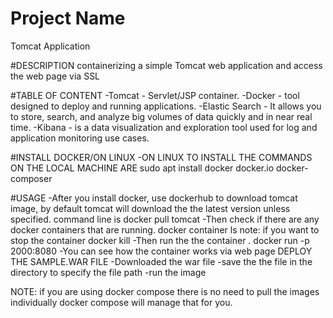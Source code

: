 # Project Name
Tomcat Application

#DESCRIPTION
containerizing a simple Tomcat web application and access the web page via SSL

#TABLE OF CONTENT
-Tomcat - Servlet/JSP container.
-Docker - tool designed to deploy and running applications.
-Elastic Search -  It allows you to store, search, and analyze big volumes of data quickly and in near real time. 
-Kibana - is a data visualization and exploration tool used for log and application monitoring use cases.

#INSTALL DOCKER/ON LINUX 
-ON LINUX TO INSTALL THE COMMANDS ON THE LOCAL MACHINE ARE 
    sudo apt install docker docker.io docker-composer

#USAGE
-After you install docker, use dockerhub to download tomcat image, by default tomcat will download the the latest version unless specified. command line is 
    docker pull tomcat
-Then check if there are any docker containers that are running.
    docker container ls
 note: if you want to stop the container
    docker kill
-Then run the the container .
    docker run -p 2000:8080
-You can see how the container works via web page 
DEPLOY THE SAMPLE.WAR FILE
-Downloaded the war file 
-save the the file in the directory to specify the file path
-run the image 


NOTE: if you are using docker compose there is no need to pull the images individually docker compose will manage that for you. 


 
